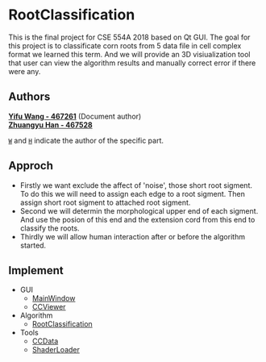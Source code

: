 # RootClassification

This is the final project for CSE 554A 2018 based on Qt GUI. The goal for this project is to classificate corn roots from 5 data file in cell complex format we learned this term. And we will provide an 3D visiualization tool that user can view the algorithm results and manually correct error if there were any.

## Authors
[**Yifu Wang - 467261**](https://github.com/Luna1996) (Document author)<a id="w"></a>  
[**Zhuangyu Han - 467528**](https://github.com/BeefZong)<a id="h"></a>

[`W`]:  #w
[`H`]:  #h

[`W`] and [`H`] indicate the author of the specific part.

## Approch
* Firstly we want exclude the affect of 'noise', those short root sigment. To do this we will need to assign each edge to a root sigment. Then assign short root sigment to attached root sigment.
* Second we will determin the morphological upper end of each sigment. And use the posion of this end and the extension cord from this end to classify the roots.
* Thirdly we will allow human interaction after or before the algorithm started.

##  Implement

* GUI
  * [MainWindow](MainWindow.md)
  * [CCViewer](CCViewer.md)
* Algorithm
  * [RootClassification](RootClassification.md)
* Tools
  * [CCData](CCData.md)
  * [ShaderLoader](ShaderLoader.md)
